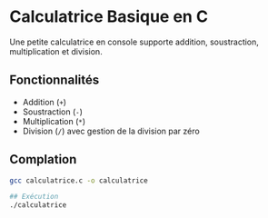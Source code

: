 # Calculatrice Basique en C
Une petite calculatrice en console supporte addition, soustraction, multiplication et division.

## Fonctionnalités
- Addition (`+`)
- Soustraction (`-`)
- Multiplication (`*`)
- Division (`/`) avec gestion de la division par zéro

## Complation 
```bash
gcc calculatrice.c -o calculatrice

## Exécution
./calculatrice
